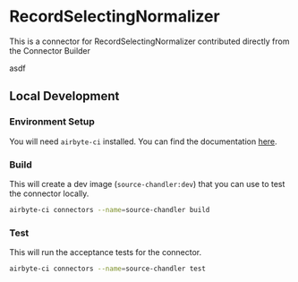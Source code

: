 # RecordSelectingNormalizer
This is a connector for RecordSelectingNormalizer contributed directly from the Connector Builder

asdf
## Local Development
### Environment Setup
You will need `airbyte-ci` installed. You can find the documentation [here](airbyte-ci).

### Build
This will create a dev image (`source-chandler:dev`) that you can use to test the connector locally.
```bash
airbyte-ci connectors --name=source-chandler build
```

### Test
This will run the acceptance tests for the connector.
```bash
airbyte-ci connectors --name=source-chandler test
```
